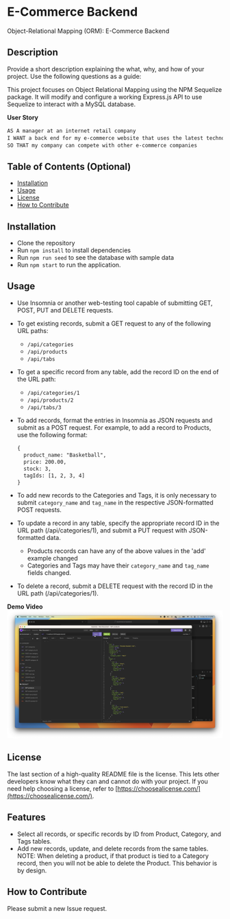 # E-Commerce Backend
Object-Relational Mapping (ORM):  E-Commerce Backend

## Description

Provide a short description explaining the what, why, and how of your project. Use the following questions as a guide:

This project focuses on Object Relational Mapping using the NPM Sequelize package. It will modify and configure a working Express.js API to use Sequelize to interact with a MySQL database.

**User Story**

```md
AS A manager at an internet retail company
I WANT a back end for my e-commerce website that uses the latest technologies
SO THAT my company can compete with other e-commerce companies
```

## Table of Contents (Optional)

- [Installation](#installation)
- [Usage](#usage)
- [License](#license)
- [How to Contribute](#how-to-contribute)

## Installation

- Clone the repository
- Run `npm install` to install dependencies
- Run `npm run seed` to see the database with sample data
- Run `npm start` to run the application.

## Usage

-  Use Insomnia or another web-testing tool capable of submitting GET, POST, PUT and DELETE requests.
- To get existing records, submit a GET request to any of the following URL paths:
    - `/api/categories`
    - `/api/products`
    - `/api/tabs`
- To get a specific record from any table, add the record ID on the end of the URL path:
    - `/api/categories/1`
    - `/api/products/2`
    - `/api/tabs/3`
- To add records, format the entries in Insomnia as JSON requests and submit as a POST request.  For example, to add a record to Products, use the following format:

    ```
    {
      product_name: "Basketball",
      price: 200.00,
      stock: 3,
      tagIds: [1, 2, 3, 4]
    }

- To add new records to the Categories and Tags, it is only necessary to submit `category_name` and `tag_name` in the respective JSON-formatted POST requests.
- To update a record in any table, specify the appropriate record ID in the URL path (/api/categories/1), and submit a PUT request with JSON-formatted data.
    - Products records can have any of the above values in the 'add' example changed
    - Categories and Tags may have their `category_name` and `tag_name` fields changed.
- To delete a record, submit a DELETE request with the record ID in the URL path (/api/categories/1).

**Demo Video**
[![Demo video](/assets/images/ecommerce_db.png)](assets/images/ecommerce_db.mp4)


## License

The last section of a high-quality README file is the license. This lets other developers know what they can and cannot do with your project. If you need help choosing a license, refer to [https://choosealicense.com/](https://choosealicense.com/).

## Features

- Select all records, or specific records by ID from Product, Category, and Tags tables.
- Add new records, update, and delete records from the same tables.  NOTE:  When deleting a product, if that product is tied to a Category record, then you will not be able to delete the Product.  This behavior is by design.

## How to Contribute

Please submit a new Issue request.

